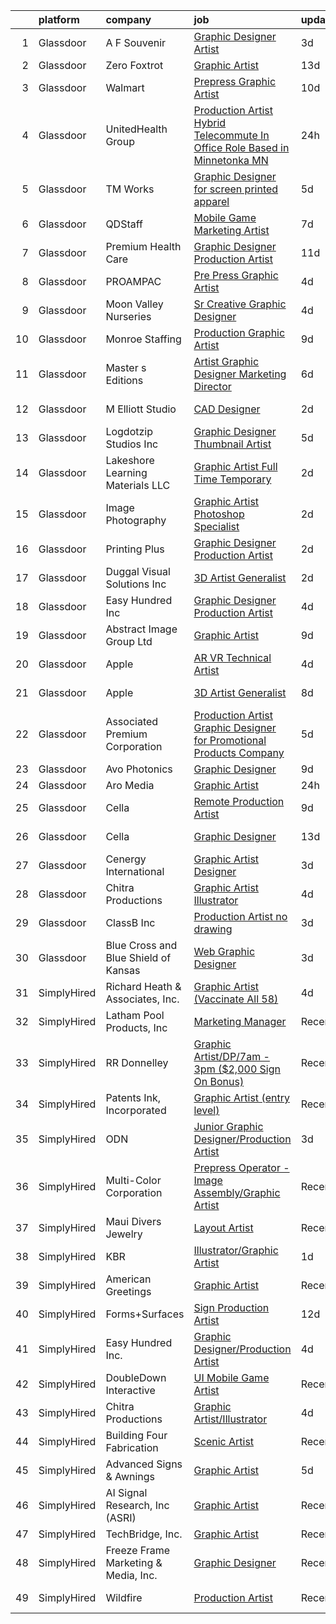 

|    | platform    | company                              | job                                                                                                                                                                                                                                                                                                                                                                                                                                                                                                                                                                                                                                                                                                                                                                                                                                                                                                                                                                                                                                                                                                                                                                                                                                                                                                                                      | update_time   | location          |
|---:|:------------|:-------------------------------------|:-----------------------------------------------------------------------------------------------------------------------------------------------------------------------------------------------------------------------------------------------------------------------------------------------------------------------------------------------------------------------------------------------------------------------------------------------------------------------------------------------------------------------------------------------------------------------------------------------------------------------------------------------------------------------------------------------------------------------------------------------------------------------------------------------------------------------------------------------------------------------------------------------------------------------------------------------------------------------------------------------------------------------------------------------------------------------------------------------------------------------------------------------------------------------------------------------------------------------------------------------------------------------------------------------------------------------------------------|:--------------|:------------------|
|  1 | Glassdoor   | A F Souvenir                         | [Graphic Designer Artist](https://www.glassdoor.com/partner/jobListing.htm?pos=110&ao=1110586&s=58&guid=00000181ec0ce20eaac1ef688864c056&src=GD_JOB_AD&t=SR&vt=w&ea=1&cs=1_7f53a387&cb=1657522676561&jobListingId=1007990288518&cpc=0C139D4CAD5A6DB2&jrtk=3-0-1g7m0pohlis3j801-1g7m0poi4haph800-72d45175d50678c9--6NYlbfkN0AS8R-ygWaly3CabbuUq2MRvF24c9_hLzsR6B6CmBih48HJ7bKdNNh463tGOagHlNLk2YtPsrP_qVFIscQowuygacAXP0Z8lRjfaVPjgA1BTV7b42MUC6j7HieNT1GYIn0MHrLqg_x60Ij8HZ1djtAQVe2cV5A_90SLzGB-4splbHatIpoH-dM-M51QzTskzoCwEo5HD9xY4oTcLglt5T6hR6gr1fbRSfgD3gerGhame1srN8Edz97QiVPGE__4voKkiM790GYjjV5LDNlC6IjiEznhWr50RulEYmjhK4Hlh4kzdd9kx9AD0m0z5ci8eAd7f891l-3uG2INeZzwpYaz5ZoePywjgvLNU7SessAoyXIQbllxKE74rRIDBeErG8D4YeQ1NK7C053W_nW6Stsp1ZYlSoJPDPOwJEore_SBXO4vfZyZYeomqz1BGr-BEojLekEM2a9acNw7IhpDOyxQTld7LfBaf9jkMLXMJmNY1w2TOzPfNZ-4FqW-PsZWLTY%3D)                                                                                                                                                                                                                                                                                                                                                                                                                                                                         | 3d            | Denver, CO        |
|  2 | Glassdoor   | Zero Foxtrot                         | [Graphic Artist](https://www.glassdoor.com/partner/jobListing.htm?pos=109&ao=1110586&s=58&guid=00000181ec0ce20eaac1ef688864c056&src=GD_JOB_AD&t=SR&vt=w&ea=1&cs=1_0335da0b&cb=1657522676560&jobListingId=1007966609813&cpc=07D58528F3898F33&jrtk=3-0-1g7m0pohlis3j801-1g7m0poi4haph800-403571b16fa71d61--6NYlbfkN0CvahHJL5dpwIe5nlYo2UZJB8CTXAEl9vJAxrd3EfdRQTsMSQezOrtT8DLbVgiZVmfmhrcGSSBOcvpPUnzwspaQ2xjpeQH--bDkidp3qjAt7SvpUlBalkXsthbBTURe5zDcl6GFuaf5plyzSePLxU8blllSPObOvd-tYJRmq5e62C6T6QBb74FGtg6vhChWxOHDdRpgUMLy5SqHpUuD4KPjSdAJ27eqcUgVfkuaG80M_WkqDigLbVAXqCJCdhb7_F0IJQvX3XIlJtxZQ69dVbaue8dvVpBLBfdTbLDCCNtlbvMOBuJJvtVOLY8l6GgklvAfWG2Mel62jQzmcbRsErVP4pqgwkbUQ2J4fmd3PsV-x4Q4CrgvIwgLG04U35kkte9rCL79VxxMQ8ktScrlMz4zdDnHEK6oiqX_1N4ko4PC398yvOD_pLS_XKFxVaD-6UoUfNQBRfUaMNZMDG2B03P70OXT32QyfXy2lBk9hROS3EQGtC7UfpTb)                                                                                                                                                                                                                                                                                                                                                                                                                                                                                                | 13d           | Austin, TX        |
|  3 | Glassdoor   | Walmart                              | [Prepress Graphic Artist](https://www.glassdoor.com/partner/jobListing.htm?pos=111&ao=1110586&s=58&guid=00000181ec0ce20eaac1ef688864c056&src=GD_JOB_AD&t=SR&vt=w&ea=1&cs=1_382a03c4&cb=1657522676561&jobListingId=1007974150658&cpc=632C08DE5A4EA969&jrtk=3-0-1g7m0pohlis3j801-1g7m0poi4haph800-f90296c508d45737--6NYlbfkN0CQofd2IGh0Apzv0E_Au5FEoa1bvzCi24nBctpuuk-PybDBSFucqJqImFlNCS5drc0L9mjwu9AtyY6_IQMTXs0f6sBSmOOaF-PLM2va9Al3uKYeJ3BTCg-BswEV5T6arOY8kC9P4w7LGtnO8PZAQFJrVow_JuGLdCZcyZp-3IvGXWEyPmRg9ALhYgoS0c5Acsg4rninp-QRqUFN23NTW-wm7251IgCCSLlKt7Gtz9b-CHjABO0-FAawPQxYaJ0tvUjCaasapcoLF3ocdyd2HYaZa1k-yOQbfcaQcqBQvWRSW8G1gE-oagdD2FY5S3cg2UUE67z5hRkmialxI9mKXBh8WLNCCSZt48pHERySUxnQ5kHYEiwfHXRgMKtLN8MXUxZxY6mEM78_SelWhjAql3hSLym-3CiqAMh6CWTyxeuEMlEUUQRYDKMafwa01IXnGmvyZPzANm5_1OKFC8tkFycMmhNEiQ19EEZ0xBvVtm8SEvSubNMyJk9tT98YG4-wAdTDJCilPlIAYQ%3D%3D)                                                                                                                                                                                                                                                                                                                                                                                                                                                           | 10d           | Bentonville, AR   |
|  4 | Glassdoor   | UnitedHealth Group                   | [Production Artist  Hybrid Telecommute In Office Role Based in Minnetonka  MN](https://www.glassdoor.com/partner/jobListing.htm?pos=124&ao=1110586&s=58&guid=00000181ec0ce20eaac1ef688864c056&src=GD_JOB_AD&t=SR&vt=w&cs=1_f8e72f77&cb=1657522676562&jobListingId=1007995865747&cpc=F41FEAB56D215062&jrtk=3-0-1g7m0pohlis3j801-1g7m0poi4haph800-0157138cc6501700--6NYlbfkN0C8O9VKdOj_1Zh75e9_CvYhSsWVxS1Pvi5WUWhsf4w7FOqiBDV5gLd8UJrG7vSEtbsut5ytE7CgmGkKFtUD7HbMBrQrhXR8NWzEslsAycJTaghBFYIfmRdMQpVz3j6_wwikLGYks9A28wU2du542rc9qaAXHnuagI-U1kQR00f8bwiRK3DDjl52EaXsvvrLVMJpp8cepr-k3UWIaQFoMV56iLt35SkfN4PHrg_Fema87jWV84lmVFCY4X8juYdHOWwLoRrrz0GQeqXVw4GnzetA6vTvkv0sDPw7E_sMZDEkb38odMH_BGBjC0hlgdtDiVco77e81XNRWSmFTs0fCpeN9-QnjD5hlmp6fvH2M2kWrsUKpE22cLSA5tzDcDS-BhlhT5Iob7LSt5Dad6msEBtgnGkaYWSdS_hrxhdUg2o7JQ%3D%3D)                                                                                                                                                                                                                                                                                                                                                                                                                                                                                                           | 24h           | Minnetonka, MN    |
|  5 | Glassdoor   | TM Works                             | [Graphic Designer for screen printed apparel](https://www.glassdoor.com/partner/jobListing.htm?pos=127&ao=1110586&s=58&guid=00000181ec0ce20eaac1ef688864c056&src=GD_JOB_AD&t=SR&vt=w&ea=1&cs=1_40958600&cb=1657522676563&jobListingId=1007985380676&cpc=F17331D9BECC482A&jrtk=3-0-1g7m0pohlis3j801-1g7m0poi4haph800-534125ac6706eadd--6NYlbfkN0CvahHJL5dpwIe5nlYo2UZJB8CTXAEl9vJAxrd3EfdRQTsMSQezOrtTo_BPjQ7Zs1C2DQOiS8mYqhlae2CH5ac7yO4zrD91LCHa6tnlP9yZvvXGFHOVA900KpcM-Dmg4YdAg2muckMQySll_8dwPu8v76_7LFwpCbVfkr_Gi902CjtJ7PCOOia3xkGZhuxi0NYndpw19LMlDkQ1pAZIKBWOYGDmp-4fiwF3LvYFpa8aRyPc9tAYTZFWHkWDC7dRht5dywzPeNYrDRFdk6f8BBWenEUl2EToCte9ziGGna6IiVcqo7mo_7moDkqgB_gka9SL-qwXbOFkzMPN36IQgiQmu6qvvofa8CE3gSBHhnK9PUqrYmSAINa72cHarYw65pP-gokRRGIAFbdWV1uzjlIq3tCUO3rzNhy6A6GNiK6WYEBprjzDWGdWSWtkur7kcu7BHlaUbfoZXeJgrxYkKKZGdYx8c5GJ6x9aPg3uKwS9KsTSmYml6j2DGU1mJQfh3a3HJjADtVsrDVbSXDEcprIA)                                                                                                                                                                                                                                                                                                                                                                                                                                   | 5d            | Houston, TX       |
|  6 | Glassdoor   | QDStaff                              | [Mobile Game Marketing Artist](https://www.glassdoor.com/partner/jobListing.htm?pos=128&ao=1110586&s=58&guid=00000181ec0ce20eaac1ef688864c056&src=GD_JOB_AD&t=SR&vt=w&ea=1&cs=1_570cc530&cb=1657522676563&jobListingId=1007979465001&cpc=9C2286EA3771AAF6&jrtk=3-0-1g7m0pohlis3j801-1g7m0poi4haph800-4842005ed0885448--6NYlbfkN0BK9GXDcakwdiqmeo8o-2GvkYnmPkq7xevAHdeF_847qkpPJo8-WyfGM3U4KnIRH2pUHOd_MJU8EY8vKEcsZEehTThosRybDyaOejM7dQEPw1goVzyzg14G5YMQ4QTjLkmaeHpp6b-cQVOKTTl3WmnUYxmC9LrYlIUIl9uO0RNYGuzo-bba-q19kWPW7h-8DEphFxZy9iDFiTT-IDYLzPAUQ7Z_paqwRcbe3e_PDEH66a9OA-xFiKGNSGkfMplgGwokcrnz7OJ1R7fXq1c0JF7mCEhzB4bw0DsGIlU799bvNe9wYsTXj0eEQlvcTXgSud0vB1kWNmqS5zAzQTXHyzD-sKew0ynl6smrVCvCPCzwJ1y1KyWo7VYOLrCeABeAo-H5RlTH127gK07FkdOfm03vWfJYWwaywFCwlAFo0R_vl7I6Tls5p5czkoHznYtDqgQ-LEnykUh_aTgXcOeLIRjH0yrHk3BzSQ3jRDsOFpHj7A%3D%3D)                                                                                                                                                                                                                                                                                                                                                                                                                                                                                      | 7d            | Las Vegas, NV     |
|  7 | Glassdoor   | Premium Health Care                  | [Graphic Designer Production Artist](https://www.glassdoor.com/partner/jobListing.htm?pos=105&ao=1110586&s=58&guid=00000181ec0ce20eaac1ef688864c056&src=GD_JOB_AD&t=SR&vt=w&ea=1&cs=1_29e0abd1&cb=1657522676559&jobListingId=1007971563523&cpc=55FC80EBF760BBE8&jrtk=3-0-1g7m0pohlis3j801-1g7m0poi4haph800-6150117626b2b501--6NYlbfkN0AI1YOAsjAuBhO_ZWP--8fsiwBVVCkHRlIY0VAYyZMPcdZM2rD0XEu8VgrHK6kTBbhgO7s4A3GzT81C1V3SFUBYTPNMo-Pl0XFraa1i_HOO4ImcA8me1XaEVsOkePSyoBYNhEwFG--ydQFFoSc13QpNuQaTQMlJPewnT-a5RoHnQaLgaXA-vr_EhvnvdrHNLKyMK1QFbOyzMjyXbxil3Ti5xlQInWuYhfNdSP4nX_l9f_aLKmoCZ37F6kcuapgOhpLsTPdxSbDMnT_6PP-kZUtV3AdUkRfW1Klz-cAV18OJ0VEXf7Jsdpib7nSnHyYhC5qOPurrktKMnrmmvV25G3XCtXiCPaEDhoTiz8jD7MnUaFehoLmdr9InLTMAsbtgQbUABfcezOr8BfqZv-mGucmqVzxOtXz269hFtYIdg7zPZKXTG9mgzhd5I3sskuCNbIvQrhtuBifgVT1M8qK5VE2y1y1nGpV5wSul1YDlAwIScK1tCfuH0gAuEDgneh8FyRAliMI8SV4HbDpf2bCo7B9C)                                                                                                                                                                                                                                                                                                                                                                                                                                            | 11d           | Miami, FL         |
|  8 | Glassdoor   | PROAMPAC                             | [Pre Press Graphic Artist](https://www.glassdoor.com/partner/jobListing.htm?pos=112&ao=1110586&s=58&guid=00000181ec0ce20eaac1ef688864c056&src=GD_JOB_AD&t=SR&vt=w&cs=1_925961ac&cb=1657522676561&jobListingId=1007988433433&cpc=FB7E4A1762AE5BEC&jrtk=3-0-1g7m0pohlis3j801-1g7m0poi4haph800-a835ed49db1f0d24--6NYlbfkN0BUPABD-JdRRDh7EmCLK9y_9dLWAT252xWhbSL5vLFFgzDoGehMPxe0J0NsvqVH9pVms9GCkcYvKRVeYfondjsbaK248dQzmC3Q_vwrTqc7oAlQPvK_O7_BUC-zFjGaYW0KaMgZiUEuIm_x3pRNN3lg1bfKFVoWxevcDEPz8GOtOMpqiRIPUv7H2AKYlxCVViPuyiHKWim1DEzrnc4TmMqbmLL8n86IxZSElscvuFvv0j0TZxd-nJ7_nNEKDydzuUnGAOAzCScHH43dOe536IQwab6JptyC2KDpnhKzV3ulstJ0EMXjRQidjCgPPNfK06rQNGDcWKVd8QFK4HjDqLWjtJh3Jr44mqu8r-vz2Ha8dHhlnNffLBQTZ9t61RnbuoIBe0ZcYVkU3mW0K-MjvJbwUxVMlZ4mbWRzXF0DrUpSmrkNBue20mIyyDciTqJGceZl0MhObAe9D0WAi95Pst4QSv3I4QXXr2CokfA17ZbabCAGNWxpRAElC3RDqOjByHU%3D)                                                                                                                                                                                                                                                                                                                                                                                                                                                                             | 4d            | Rocky Mount, VA   |
|  9 | Glassdoor   | Moon Valley Nurseries                | [Sr  Creative Graphic Designer](https://www.glassdoor.com/partner/jobListing.htm?pos=119&ao=1110586&s=58&guid=00000181ec0ce20eaac1ef688864c056&src=GD_JOB_AD&t=SR&vt=w&ea=1&cs=1_9ea7a273&cb=1657522676562&jobListingId=1007987586374&cpc=01657B10174A43CF&jrtk=3-0-1g7m0pohlis3j801-1g7m0poi4haph800-2dc8b1d91e759f31--6NYlbfkN0CtYVjMIh5haAAiJ9gOyIueHAJ7ifDipeAmUsIwS91L00T9yPHEV-4ryS8uDvFbiFhYj1v6lxMLSY7PZOCO0MrMz3iTwxexNbaphAbaDXZO5fHYbEtv-UGMBItqODB3n2k7RaCx5Nql62VwAXgZsj7B0aB8z1MnQ4WQwzOwrYBW7dNPiIRuztUGl9bTwUvOQuJ8oC9jewyj_FcznjGmADHDN-zyvjX69zrmOqaXptKVPqnjRWkZ8O-VxA5TjP3WzQsW0pBts4RV9OQmTdb8Ojiu6jYUv1KnXfvlTtNLYdU2a1XVrIFunY_YqT1xIwyHpbyqYZ54eKmLAW0TAVVy-iidFLIgn1MZ5_wwdO-JqqpS84LcUUHGmF6KYbmxli_kciDhxiUyKHxocRaTi0ipsfp3urUxKdNr5m8HYCKIdEkPtUh4UUFvXkb9N_El24jzUXnvX2qRYR94LMcTYFK9rV-AlH5mk1b_uWiDMKnCgIpDl-dMKj8ihGsx_o8LevlaQvAaYJe5UJ6_mg%3D%3D)                                                                                                                                                                                                                                                                                                                                                                                                                                                     | 4d            | Scottsdale, AZ    |
| 10 | Glassdoor   | Monroe Staffing                      | [Production Graphic Artist](https://www.glassdoor.com/partner/jobListing.htm?pos=130&ao=1110586&s=58&guid=00000181ec0ce20eaac1ef688864c056&src=GD_JOB_AD&t=SR&vt=w&ea=1&cs=1_dcc0dd9d&cb=1657522676563&jobListingId=1007977057956&cpc=3DB599BF2F4828F0&jrtk=3-0-1g7m0pohlis3j801-1g7m0poi4haph800-4c0bb28b7801a813--6NYlbfkN0D2oPcu62nCOEusvX-PkQ72CJmgvRX8N0x0rMs1pP2toU8TColOzD96WcJGW4YrKJiNYPxl92PkDOUx71q16XnOZyR63ajmW_ci0CWGJJbxWw2rD9RUyrZikor9SYF99-8_Y51t21LMwSCkDXuGsEodC3FN6FvBUjmF4tcKJxm3tmBH5kajTDpGs8-2l2nrknpV9g_WBmaIvn07EqDfU2igglINGIj8fhkuHv9ggaSCR0FNjI5ll3aJTT2mioNK4HJi2N5l4NBMbkbJFEapi_BUQyDJuoGWuo34fksFkQFCk6zP19wrAWPlcDzNHM6ysYpelDnUZes563-MRIzYLORaodr_DjKxUjp1csxyPKGc5WBPMdPRK435_vw8g7Wd96r9jwNB5pjvLuePSQd0B55ML3T5TjuLK8101j2xSBEIx1gF0i2VqE7Z-D1FS0G73B_nDAWICoFLBaeu_iSkprC4xoyBkd2ZKE5FBdJhRubnnISrpqpRA0j6oQSSeN-0Ta8ptnSSa4SGVw%3D%3D)                                                                                                                                                                                                                                                                                                                                                                                                                                                         | 9d            | Monroe, CT        |
| 11 | Glassdoor   | Master s Editions                    | [Artist Graphic Designer Marketing Director](https://www.glassdoor.com/partner/jobListing.htm?pos=108&ao=1110586&s=58&guid=00000181ec0ce20eaac1ef688864c056&src=GD_JOB_AD&t=SR&vt=w&ea=1&cs=1_7b729395&cb=1657522676560&jobListingId=1007982597527&cpc=A7B4A44948C4CC92&jrtk=3-0-1g7m0pohlis3j801-1g7m0poi4haph800-18c64ef7cb9eece4--6NYlbfkN0BHIfC1zsKGIu0R3teaIu8liT7fbRNLaQeDQfcPJweUK9uUr5EuWDhTqaM94isaMThhHtTqMfG8s1JvpULUtrrFkO0-w23FDiUnUSrrgsn-2FpwMsO3aWXuvvit5Er-0_IZu7Q8Dd4CWznrLf-MhnJI99HdMyxIJPkP3dbxFhXJc_rXJYcvBc7aYq2esacCNkS3j9kFVZy3BXGl0KUnr66K2-CYRzKlDnpqTZvEFsvVEdawYz9dlujZr-ZqYLRAD6RxQpk81O-Vl5rw2q0xE3M_4Lgt33KqUFU-Ky19dEil0SjsgxxumwQEeouKSDpmmJfCH2qmOd_YnEuqW-wts_kfFyxVLTreRwl60g-_GlAHI0OC9UqFkG24Gcv9j4UHyfVGJYcN--Ess-UhJ_LPBxxpllDTk4aE6Om-3lDBYxmyagfJhAwkWo_-vHSIfIm-pm2imGu2jvs8GXws2xWxp9a-8g7Gu6QD-1LyWsCLi_JQbX5i1YycShABLD-sTPtvWj7SXFOKjKYHcwESstC4cW6gQzLNBdVYeKg%3D)                                                                                                                                                                                                                                                                                                                                                                                                                      | 6d            | Pigeon Forge, TN  |
| 12 | Glassdoor   | M Elliott Studio                     | [CAD Designer](https://www.glassdoor.com/partner/jobListing.htm?pos=102&ao=1110586&s=58&guid=00000181ec0ce20eaac1ef688864c056&src=GD_JOB_AD&t=SR&vt=w&ea=1&cs=1_0223ba9b&cb=1657522676559&jobListingId=1007992546690&cpc=BADED5C3E3BEA494&jrtk=3-0-1g7m0pohlis3j801-1g7m0poi4haph800-a77a986ad16ada3b--6NYlbfkN0ACTeRvGRFS6hadW-07x_K1RnsIE8OdH4tufuZ5eRAiXj0gAa_UNCxgrPwYxTRUo2qYhJOerHcijT2z6Mid7UdlQo5WU_INrLmEmOc5-O1FfiIH4eUBv57MufVhPaM9FRzRKTqqWTHMFaxNT9aYE_-j3X2SwW3KRVbetnb797ju4SVXCGwE7yJliadzEs-pk_zq5eAR9zu97l3iKM9aRGZOqo2_FDHT-zhVqY9yu6PeIIrloElNTYbboAqc8PRymVmEz4a_lcgZVKuEqX46ZITtedBPwY4je84LSZ8A8VgXBCZiT_YLyXpo7rbxdTbnfeD-DwF-I-SSf1C0RmQlYTgEKsUxOqQqmxcG6zKn5vESO0DX9oIlim2I7YIqedZ6b1tHMOYXNK5LusD03dPLr83Z1RLdoekHnJoAOpTbezU-zHXqQdsGOqjhKR7pNx00UsRdnLKA_V4lyEMLFQjoCre1Iby-F8lBf4tWJaFTnKFxfpETJNQjwaz7r3x52h0-0kg%3D)                                                                                                                                                                                                                                                                                                                                                                                                                                                                                    | 2d            | Wimberley, TX     |
| 13 | Glassdoor   | Logdotzip Studios  Inc               | [Graphic Designer   Thumbnail Artist](https://www.glassdoor.com/partner/jobListing.htm?pos=113&ao=1110586&s=58&guid=00000181ec0ce20eaac1ef688864c056&src=GD_JOB_AD&t=SR&vt=w&ea=1&cs=1_dddf7055&cb=1657522676561&jobListingId=1007985092043&cpc=C5F9C09AE97B3D2F&jrtk=3-0-1g7m0pohlis3j801-1g7m0poi4haph800-9d2c79e5f512e746--6NYlbfkN0BjyFNZUUvAOXUC9zjb5vx8bblGqKy5NDQQSXaudgCUS-s6XZY8F1apdy6PF1sECCtcZk272_z4hU2udFFy0S64xqJadCR_6HpoX4WKSxIQCEvOK8ooc6_DNIIu4zj1Bx7ePd684Y8TVUW8feiyzKxdpwdoK0l7UM3jxCxNfImR5otX411wG3ejJCpRONdF3TgNiHJc_Nby-RuvQKpnFbci7A69LGD9fzia5FoGK5krBNyvWnvIAwA3lVBtBohoXwEQUtSdmamyuky3KlazyjhUPYKB3jnOqY9F3SySHRkY1QFmdTmRi9RypP6ikPNRm6Cemwgw_w9MakvTNYgq8TiHxtL7fe16Qk-8FozXKIku89GAOqLDWifHOx1MZwkbCck1ne8bGTjySukmrow8Aj5ihCJN3PCpaiuBC9tJYUc4gm2hDUxtYnQLGV3rtGM_EaPCeS8yBnDMW15y0ysVXOoR67bwaU_xd0g6vppMs7AJIdOfgjPrVCJyEZaJCDr47odtIS6n5LFv7-nFl5_e7xZA)                                                                                                                                                                                                                                                                                                                                                                                                                                           | 5d            | Austin, TX        |
| 14 | Glassdoor   | Lakeshore Learning Materials  LLC    | [Graphic Artist  Full Time  Temporary ](https://www.glassdoor.com/partner/jobListing.htm?pos=116&ao=1110586&s=58&guid=00000181ec0ce20eaac1ef688864c056&src=GD_JOB_AD&t=SR&vt=w&ea=1&cs=1_a792dcce&cb=1657522676562&jobListingId=1007993982652&cpc=654405A9B1E0A9F5&jrtk=3-0-1g7m0pohlis3j801-1g7m0poi4haph800-d2e4602e4a8bd0e8--6NYlbfkN0BeFm8pbmROb9PyittrVgizWoeXcqcAHiHO7qzxPoD4P4NNlHze5-WscCpmqp888O1xZAUHX7ZLwEyR2a9-swABnwOWGoK2s2RAWwO-E4ZQ2-uu7p3lUWGUf5Rv11J7csdxD_aVbUoeVhJedTUDZ9pS0clxikfopmKshopkelitVaqU5LRqFug3nOvfIsTRo7MKPpgUDbsCfo6YiJ0jE8H8fGZq49a5SBCQmLCHKKHo9Q-TxfIhlNoZY_RV9zxm7CzNC_6JF2is4FPPmYFcnkUGl-CZcEoVwG_j0fO1-Bt91yxwl8z-316WcavtvGkyOck1O1IHuJtTnuR3LFUJO7tA5-PL6yoq9a7-7jqMV2PtSP2OKgCVgrML9gv4u-lG7QzEmXRPMenUF2x6yWriEwYocq_65oOHDV_c5fPY-aNNstfxMjT-FyVzTjqkE7O2xQSBQvdzKY0HHKxyfgfaIlIx4XF6a478T2JvbRoTSwm5eFnU5y9MgpdiIIiS6qEv52ccJGLGYptkS67RwQr6_qRKUHMT9OO-q6OxiiQRGJC0EA%3D%3D)                                                                                                                                                                                                                                                                                                                                                                                                             | 2d            | Carson, CA        |
| 15 | Glassdoor   | Image Photography                    | [Graphic Artist Photoshop Specialist](https://www.glassdoor.com/partner/jobListing.htm?pos=101&ao=1110586&s=58&guid=00000181ec0ce20eaac1ef688864c056&src=GD_JOB_AD&t=SR&vt=w&ea=1&cs=1_193ccb40&cb=1657522676558&jobListingId=1007992880283&cpc=2F2C49D632A77FE0&jrtk=3-0-1g7m0pohlis3j801-1g7m0poi4haph800-a43855365fcc8236--6NYlbfkN0AY4guaBc_odNxnJHTncvfwFu86WvDwtbc_K-gSZc1x5NG4rzbdPlrpSYSeUvVTxXXdNAy1bbPoepV8QlRPkkfKJirRDe8n2BYlkiaqlXUOwhuogJ3ilpnT5c5k401SNBCjW2HhdIeCMwHVPJgI0LPHT0u2EfBa9LH5jkP7I0go0_xd7KKbSzvd_bFfhhLMxajDEO0JUTAIzkSj_PoNb6_JeX9HT0dQt895eou3YQAz44DdVxARUMbeOtdr4vCkJoRdXar_P2T76sB9TBaFZShkHZ6ERzjFrmQd8hu0yExuW7tMnrcj4NhFJcwInUUSuBVnPVL-YrqXULwPIO7SAX7XjMJRjpgqjF2skfUYa0irzibU5gEwKTX6TZJRZjsl_V5YJJrWm0_Ku-gqH3YCxt2rX5l8if4P5qCUzo_SxH4Ms_jGw4cMQIOZAYdehthGlUvfJarynfPAJlngdQ8G7j4QL_V0YwC1mc25QeznM4qhXOqWsPyPLym9pWyX6Soh98Dnl3HwOj2qrQ%3D%3D)                                                                                                                                                                                                                                                                                                                                                                                                                                               | 2d            | Bemidji, MN       |
| 16 | Glassdoor   | Printing Plus                        | [Graphic Designer Production Artist](https://www.glassdoor.com/partner/jobListing.htm?pos=106&ao=1110586&s=58&guid=00000181ec0ce20eaac1ef688864c056&src=GD_JOB_AD&t=SR&vt=w&ea=1&cs=1_467c2876&cb=1657522676559&jobListingId=1007993059501&cpc=3E251C7E648E8D76&jrtk=3-0-1g7m0pohlis3j801-1g7m0poi4haph800-8918bf0243fad107--6NYlbfkN0CKNvdBtBh9SnuMcnkEvhJOJZTsmZHyY3ybnWicrfIHv1nK5cibWSBUGYkAdwGg8-Aa6M21GRHp76Ym5gF-_Vy_LXP33mKmWrl4L_yepZqdEWBFglbd2IxPSK58QS0m2ozJJ8DOe_KxWEkVZALrdnLLn7HTYDjh4rrlo2cJZBSe9k3-izGgoBP7zgTQTIhl5MFwnCioOk3ZoymHBJp4WoaJPYa6Bpeczj96Te4pj8Q9qayMsaUI607fBMdhT69Y2Ynij48qdTftONPrwzyXjRKOZqC6-XXXMda-6e4RKvd0akSOJCrVmOscM8YcZP6a6a9sPKRiXkiU7Ik_dtiqMrtPonnWHYuC_Mxzm4LjzLFbuJ0NvcEc4j-C8wxKJXpQLv5LQ0_q05W3Kth4uF1_8MYi0XbOAccvITL9fXQdZ8Fhn6YAFnN4t_l3BnLJnWsVXKf_eDb2HHstUx_jorBdwqEBEwTNjxdrJN-jHl1xLzwuQPsYUMQjD6fyOL-FhxXoEYxFIvDJkXWakGn53hJcUk2i)                                                                                                                                                                                                                                                                                                                                                                                                                                            | 2d            | Lincoln, NE       |
| 17 | Glassdoor   | Duggal Visual Solutions  Inc         | [3D Artist  Generalist ](https://www.glassdoor.com/partner/jobListing.htm?pos=115&ao=1110586&s=58&guid=00000181ec0ce20eaac1ef688864c056&src=GD_JOB_AD&t=SR&vt=w&ea=1&cs=1_a2bb8fa7&cb=1657522676561&jobListingId=1007993253040&cpc=0C139D4CAD5A6DB2&jrtk=3-0-1g7m0pohlis3j801-1g7m0poi4haph800-f8c5c17823b204e5--6NYlbfkN0AhPjSs2vo7RLee1_xLIpHd_nFD1kHt2eelnwykkGzonkBtTeKLv8Il_cy6fct9mZu76NhqZI8ImsfvoZqh_yIftBXURjgxHID-nQlXGohxsm98MkbgtWzqRqLVNiefnlI6JCFoG2brzQq4dIhSuvOUmVP0Ej1M6SPY5H994CyiQw8KW5ptrDy9nkS6n9r-ReCuQCObf7m17CSIv9SIAS9HESiivPTaMZ5Vx8nv2z8llByLAttU_OR1BTTY-fAsQuXfPjIirTQASuZDayUTQ9U_bP2vAmOClFYfKRa3EJaX97-wz7lwtVnlpABAlvJIOclkDsKG1bDz50C3H9ew72-a3s9hLLKSv10S4JSxfhBT2pa6Y0xjX2RzSJtUYJmfJFLS4-sCLyUmmcOrw5Ffvv5uNvjAtgG3rOkao9WSENCS9n0imjP2SFMZwVn4AFZMhabkRCVtXvnqP8m5AN3aZN2l3SwIZZSiPLGbqMA9n7nizo8uXRf7bRHW9gZL354lKVM%3D)                                                                                                                                                                                                                                                                                                                                                                                                                                                                          | 2d            | Remote            |
| 18 | Glassdoor   | Easy Hundred Inc                     | [Graphic Designer Production Artist](https://www.glassdoor.com/partner/jobListing.htm?pos=118&ao=1110586&s=58&guid=00000181ec0ce20eaac1ef688864c056&src=GD_JOB_AD&t=SR&vt=w&ea=1&cs=1_a19ad87b&cb=1657522676562&jobListingId=1007987716739&cpc=654405A9B1E0A9F5&jrtk=3-0-1g7m0pohlis3j801-1g7m0poi4haph800-a1f175cb8d761c99--6NYlbfkN0DzFcgFZSW24QBnmHK7x-Aatnd7JHF6x6XqYmHmLEvBNkdR6SQ0tPXIJmjP1lIiGSMwFfdYZ2cYvsSFVRrF3aIGUU-nUlUv-UyUk-GcDHtQ9aXwm6bmv-DYK32QO1p2F-sx24LRq5lcPYiyuNXVAsoBV6_ZvOnvooVGoTtSQOYiMGodAavZQKnXQ-aKdeU9LRfnBY4DkpfS65zLoxuguceJ4Mtj3L4wTez9tppkCeNUah_gXJXp1RqTrags7Q2nVo9Gj6jfHoCBb9-zNYs5TWALFk_faoRsNa8vWCe65Rmsh-FLym2bodIQx8g9Hl3bduKLl-91HdmQzgG8AN2tkY0fytieQ0-134yjD5bcrDsa2X3UqsFtW_msOm8T82rB0bBUw7QFPcIJnM09XLSInxC9PTA5m_6VFy32LDXOLSn523cyVAZ-iDEQGosuJ9c4XasD4_f0qVA_To4AOD3YfFW3ye5ec4TX9TUiDA8jgvzBPUQb_AhSJAOiDc23MZNRzbTyTPe3G2Cnrw%3D%3D)                                                                                                                                                                                                                                                                                                                                                                                                                                                | 4d            | Flushing, NY      |
| 19 | Glassdoor   | Abstract Image Group Ltd             | [Graphic Artist](https://www.glassdoor.com/partner/jobListing.htm?pos=107&ao=1110586&s=58&guid=00000181ec0ce20eaac1ef688864c056&src=GD_JOB_AD&t=SR&vt=w&ea=1&cs=1_7b703173&cb=1657522676560&jobListingId=1007976896046&cpc=63E4514951618C5C&jrtk=3-0-1g7m0pohlis3j801-1g7m0poi4haph800-aaf02ee1958fd447--6NYlbfkN0D5EoDI19pzLD_ZoAvoqM1-O9qeTV9KvYbDAr1-bMzVcZcpAIqXFAz3miZBOCxfBClCRh_6XbI8qbpMDlpvdx1UPzbwUihybAgSQWvzVpm_fl4sA0UDdEK8Mn0MqdPLfWj62nsBuuAuNT4hqpZYaJWpTdLozQYrtNo6Krmh8bMk96dXGaGZckTQE_XML_Ent8S4BgP750ci2vv_meUcmLp1_Kw3GmeJzxbpf58HNGz4pmraykjZLVIZycsearxOsIjOgsw1z9xVdnvNq5hizhESAErP8USs9MjRwyDGwAx4ACP6ljwFk_9DCDIAmZl-kHPrX1ZwzpfVYEG9G58TdH0nk1pj65vSeCBgogDJ3pfAx0Njc4rCwXRxgqB1URByidw7XPAlG-sEdGYtIXTj-z4HRu6KdPDkhRvnILwuVIOV5UHyOAXbZ3GmzDfn9jfPy9cWy0wXjcMia4ncS3iR7VaUsYL0gSKQMa0SMWMgox7sNJgVXfw28jOx5rDWG-n8xBE%3D)                                                                                                                                                                                                                                                                                                                                                                                                                                                                                  | 9d            | Ronkonkoma, NY    |
| 20 | Glassdoor   | Apple                                | [AR VR Technical Artist](https://www.glassdoor.com/partner/jobListing.htm?pos=123&ao=1110586&s=58&guid=00000181ec0ce20eaac1ef688864c056&src=GD_JOB_AD&t=SR&vt=w&cs=1_ae3ad71e&cb=1657522676562&jobListingId=1007988605059&cpc=AC285F3A3ECA6BB0&jrtk=3-0-1g7m0pohlis3j801-1g7m0poi4haph800-9feff9323e344f90--6NYlbfkN0BvKrLyj5gPmtZO9T8euul8TCxuuKNOtzRJOomxnwSEodTz2Bc-sPZlt2Zgji_QUXHm5gyoIT_Mzgf9NN-RocgMMTGC6zbdmofl4nPmT6-6rT4MBHRKw9tcVAKZ7eCk9OJc8ML9i3q-_TKT9QiBsttnhRVBZ_MxB0_scEhOJNNfMiI2Csz_Oo3nyBQnulu9czn-CqC0kKWdjuEq7bKW7EpK9JOzA6g6r26yc1VfflC8rN5U2pMCvrsBV6bT8eJc-rS1ov09Tb8PucZUSGnuempxlkQ-OsWPdxY0I079tjuggpFgDk2ZNyJmnfC0Rq59hpe1LPlxV30Tv25echvniCZ8OpluuRA4IOyQFp9gFa1if574FPgL24CCvnq4OQtYs92LRj_C1c982LYTF6rJ1UvEHPSvuUPndZiCPDbRKv0lvkZQCZAxXbeXc-nhNUfvC9LUmtyWMdag0JzocG8_rb0auptZ-1IO-1iznAKIDXScmxmMab4GMc4RZ83xVyB0bM4h2CBeJQGcJ-6G6F5Ah6sY1MufpV8FkodcJuaX3fDPSh2DpaCoH6hE6g3UMW1PfI7DaSK25eooOc7edZpAJ8osH6i6YG4UV5AQ-BkvNuvwU3A_8iVeAlu1phx-rEAGGawDKHfHA9Zw6bqCHOrcJDUXKQzIU-AGO0vSLwpJWamHpr6pS2flRUoej31HBkLwIPIqA7cAWvgBt-fHdMJGJ5gU2RO_NdA3YnQ8SfzF4_ksITYTLInNaUJ4bhij60QPtGgFYEF48L-v3Bpw_yGca01s4Zj7ESWR3EVWi7WJOdsDNBAeIGL_WixsVNoHmOHSZxfCfDEU84wldWoflZVVnPKssAeMITSGfWicf96ii_QYU8l8XAikUg1rz0n1p88FwSt5A2onHXT5bp1P9IZr1PmZEj0yri_RKKBKbrHzXNPCVgrGQ3jHJJ7t97EpAv78oKEV_rlF2BLTwQ%3D%3D) | 4d            | Cupertino, CA     |
| 21 | Glassdoor   | Apple                                | [3D Artist Generalist](https://www.glassdoor.com/partner/jobListing.htm?pos=114&ao=1110586&s=58&guid=00000181ec0ce20eaac1ef688864c056&src=GD_JOB_AD&t=SR&vt=w&cs=1_4d92bf2f&cb=1657522676561&jobListingId=1007978835166&cpc=8795CF9063CD573D&jrtk=3-0-1g7m0pohlis3j801-1g7m0poi4haph800-dd83f23249e676b9--6NYlbfkN0BvKrLyj5gPmtZO9T8euul8TCxuuKNOtzRJOomxnwSEodTz2Bc-sPZlt2Zgji_QUXFzs3_OXxsWzs7YIt3ioflpzSAAF4rgqonoVe2LKgpjiPjYURdhBb_oyTcdTmpPA12ssH1CfLRJ2WnXk-7NDdzo3WWgza_L42_8hKnl2_nhWDomc0ggDYuhHVcr1UJGkp6oSAsPFgHhpaiu_MiLYMJ8wbKqfkcSLGoRXnCB60bANixF76zunYywPU7GRnoghklHceLz0vvEU9kv4FvJc5URAr-cijg5S8tzvPRRSimhKkkZNvlgPSpkHEhRPOrekTxXFpm_N2j_gzluSAp6SBU4yKlX8DN0vS-_BqBbv6WgKIOvqRqeb6_8xhxOsKEkyJ88-EoLc4F4P6twu6K46bWPO5wmyZCptJ9Tp2GyfgCE8Fap7D-ja4drl2KxOpxhjST_xy-gKGXFGykdo6J1QElLnENFxZ0RfF7to4Az2ImpgcZ4sgrfSIU0DbYKeRk-B3rzqtOQ_PzptrsLksSfV6uy1evxZujtc9LcF6PG1byvwGOc5_bQYE4bNc8_MOcezQJXd--D7SsZAIE-vNwg_nSj2fgSrcqSC_oeXMdjJs-UPaWuioRmAHYipGqijvE8aH65bn1EX63SzQmKSqONg7DRKrpbR6F3M_yugU6PS38v3SrWpUhqsX2h7fNCFs_fDh_x97czw6kiILw3XvUZbS4prcCJrKvGeHKQpmL5Nr8q6bbjPYChbiFOeAS1ffpB_ylAE5MUToou4h63yApHx-Un0hsa14T4tmL2yr3vo-fa4_Vsf8F-sNmKFuX2lwjMFtSqJfBbfqx9qD_qPWxAErbZ5v7A0Z4iMUkLHC1OthzEl7fR2-FNlWlpKSCpqWU1l82RSx24Xd0BtDM0cUBkxCa49wE0MJD_ne3NFHQHdoKJ8hX4h253mBytbC3mwuYp1FA%3D)                 | 8d            | Cupertino, CA     |
| 22 | Glassdoor   | Associated Premium Corporation       | [Production Artist   Graphic Designer for Promotional Products Company](https://www.glassdoor.com/partner/jobListing.htm?pos=117&ao=1110586&s=58&guid=00000181ec0ce20eaac1ef688864c056&src=GD_JOB_AD&t=SR&vt=w&ea=1&cs=1_eae14a1c&cb=1657522676562&jobListingId=1007985388272&cpc=B101C867B3EF2D75&jrtk=3-0-1g7m0pohlis3j801-1g7m0poi4haph800-9ee671a56ede1eaa--6NYlbfkN0Dx3r3E47sSe5bB3PIy1uzBZvlB7xy2NhfhZMlxQTsxrHUpHsFF6W0eml1sIVy8wlAVd8lMFRwTxWFgVXdtFs5eRkdnYaiPACvBFmBhO4Hb4U6aOmhK8sF5X0e31w_8tMlf1yrgcZKZ5Kd73fp1mhrManeJvH_ndnjIplhXMBvAFO0tibI7yhrSiZERnqOjyqM2E0Gs4goT9EmauA4XdO8AsRsVQ7y7O7_ZYCM1Y_Ts8MdJQ6nAItcSFZfBpBdoi4S5Nf8Exut4Ju9jS5SrkSz_-iJZKMx7X0Z9Lx2-nyPaW9bN8mBU7cRIkkfatyNz1_SMQhpuz0GVozzXg45XRiPa5YwwnOuHurXF2cx2OSmxftjWWzLCgRseOPf9-FkgWjj4xr_7nr2Q1CC7azsukivf0KLKFnUSSCxASpbckP7m6jEmUqqV457Ca3n30N_7BLNtLOpXdXRjPHtMQiEsfpXyJVJPh-80wujMc9GWz71b2xolF-PLunN7vBMqJvwiWfA1BlFqydJXWLh0sRpS8BfhwtX2mnlPLeOtBlkemhGhPyi05gBXD_K7)                                                                                                                                                                                                                                                                                                                                                                         | 5d            | Cincinnati, OH    |
| 23 | Glassdoor   | Avo Photonics                        | [Graphic Designer](https://www.glassdoor.com/partner/jobListing.htm?pos=122&ao=1110586&s=58&guid=00000181ec0ce20eaac1ef688864c056&src=GD_JOB_AD&t=SR&vt=w&ea=1&cs=1_875aa0be&cb=1657522676562&jobListingId=1007977599003&cpc=18C9CE28155C17C5&jrtk=3-0-1g7m0pohlis3j801-1g7m0poi4haph800-d5fb1ea564a6cf0a--6NYlbfkN0Ca_RHJxs9oA0hNQnPNHZlhgHJpqecQrnexZw8ydoClETPg0zNiGFSUervrt9TEH2_6vAN-tLqHlmjpb4RMnuxGUPupKIPcSKELmf3v84BJ7ubHFc3nPet7SE3xA5Oij8IHEhMESUzQLbwdBtHSZoB0THpHuNfczawzIuQKh2K13zeQMMnq-ZSWS01PKsRYSAQsqmOq9cxG2I0NLqYM4SCwPl1TBpncypn3-T1-KYVl3kVRwvubIXDCqAfQ-7BG70zoSM3TzBf8C_5qAJJILugIsHVTemxIC74jFwnmDUKDmPVexUlS7VbKJg7gDJoQol9-iUtmHJ_aKyvTRlxGn_5I7qiQu3W9D3z8HYluxAVIs1p0HViFyyPTD9qUQvEFKP4wNlKiWhSY9TuhsQvRBPFh07enWhboJVJfa3CpwT4QbUVnrgcdmX-dT4jb0tFVAItpsSsdpRm9YTYKYs6lVUraknftKCMjksgeoz2L8u9gLxMz-0GpATakXtx4RSqkX8M%3D)                                                                                                                                                                                                                                                                                                                                                                                                                                                                                | 9d            | Horsham, PA       |
| 24 | Glassdoor   | Aro Media                            | [Graphic Artist](https://www.glassdoor.com/partner/jobListing.htm?pos=120&ao=1110586&s=58&guid=00000181ec0ce20eaac1ef688864c056&src=GD_JOB_AD&t=SR&vt=w&ea=1&cs=1_086ed1ec&cb=1657522676562&jobListingId=1007995181669&cpc=BAEB662971763A76&jrtk=3-0-1g7m0pohlis3j801-1g7m0poi4haph800-b35fadad7f50ab7a--6NYlbfkN0A953Z9EfJZc5Z9y7Wb0NkuJO-5BBnqXCJSieP3bN3oT5bPCnx7cVWYZU4WcOfgGZu3ldGZ5obnUbkJH5KsQnH3TNPfct-VieO3lTzkVZi3BT-4zjgeApSVjPW8ZK04TSBGo5-UR5pdTgjEXgUaH-oLM-sgvjuKzpAkp3Nz1gBW3aEtBkZ2ill6mFlmJnyr-REf0QCAuKU_FMascGknOvg-yTcrOpT3jwBIlz1RCtNCtJ2FWT0ccZRd-jAYPdxhUUF2xgd0p3ClvnwEx37LQ7W-8X8emqC8snVj99TDhGG4TbiOV0FJU57vYTEgaNchrTZ3WBvDluOx6zzCm0BFnYyD8LFF5ulo8d_V-PBkL1rtxBTo3V82bMrwdhaolPvGiciioahdrU4jkHeegBYihVyqhUiKa85WAfkoYjIscUDBR7eL8iOCP0lHt6-5pIMzYAnS2PDzf8qUivYjHk2CLqn96z4P5TLfn-sqZMwWX2QaOdttyxspclJhWivWCbpTm38%3D)                                                                                                                                                                                                                                                                                                                                                                                                                                                                                  | 24h           | Troy, MI          |
| 25 | Glassdoor   | Cella                                | [Remote Production Artist](https://www.glassdoor.com/partner/jobListing.htm?pos=121&ao=1110586&s=58&guid=00000181ec0ce20eaac1ef688864c056&src=GD_JOB_AD&t=SR&vt=w&cs=1_195140ad&cb=1657522676562&jobListingId=1007978383437&cpc=FB7E4A1762AE5BEC&jrtk=3-0-1g7m0pohlis3j801-1g7m0poi4haph800-b7b4ea25451c8877--6NYlbfkN0ABL5jwqrJX8j4-zsE1pdctockIOMh3bUiDojLxDHSgfnyfdrl215GIT9Vdrv6w9UnYatEWn0fpRvlsKlmM7Hi5umdZ4nQalxLRHAavSBngl5q4Iu2cQysRpFKXo2Y-V7jbL5QLl3cE8Grr9lVaWkwY0P_Ob9mpQtS9Z3Mw2ekGZ6YzPqLtzPXa7E2k9KlgCY_Rn3FvRnhGuzbYnbGV5LvMHf671WxJfwSJOPFh7W9TqN47EeyS7lur1q4rO9oIW2113WfFR7VgDlR-xMWCNdT5Flv1WhWA-7MADqa4Oh3d_kGYXT58mRP_tUZjeNNEBqbvvSc3y-SSQlp8ZSCXzRHQUbuqrLsPwosMqHz0GTJKcRnHPtUw1tGElUbhdVZ1rRjSIrJfcHCplbqxg7eLuQoCcQf3Ow8CjdDU7uA-OhV4G0_2PdsbLnvLkZZ4dVCc0v8jL1S3KEih0QtdDWZniqTU2k8ePX-8sJ83xdt1cMLZzo2alnCV3L766Ab61mr-upNbQOuKxylSFcf-K3VpKDI4E18AWCmVTNQelNKIdU-azDZIzMELjAuTBTivugOYJx7XWDZHi7HKUwDkywseIZVh377p3x4EqkofmKVbqjnrLNBg6lIqml2te6sXJfEf0prbE74q8CVfz1BUYLCBYnxaK9qswiPeAcK7oKnumsEGom7oT179bNrDd2g_eq2__CunpqddmgRcNgo11O2aZyJNNZughHF4tg92EnLNZWhJbYbgsrtwJOyhy58zqDiKyoo%3D)                                                                                                                                                                                                             | 9d            | Philadelphia, PA  |
| 26 | Glassdoor   | Cella                                | [Graphic Designer](https://www.glassdoor.com/partner/jobListing.htm?pos=129&ao=1110586&s=58&guid=00000181ec0ce20eaac1ef688864c056&src=GD_JOB_AD&t=SR&vt=w&cs=1_1b48733d&cb=1657522676563&jobListingId=1007967062474&cpc=FB7E4A1762AE5BEC&jrtk=3-0-1g7m0pohlis3j801-1g7m0poi4haph800-780a78e6b60d48df--6NYlbfkN0ABL5jwqrJX8j4-zsE1pdctockIOMh3bUiDojLxDHSgfnyfdrl215GIT9Vdrv6w9UlyIcp40Lft_mv4rmyCf7pnCXV3U_mXojz_kkX_kRaqsQLn-lEX0F7YgHvoOXVqufTXBp2U67aopvyboTvIr9jRvk2Yi1SLCU2RRWFaEHFNDIZsVYFZxWhNkJKnm-s89EcFslEnMTsjEaXMfcLAllWBGI6__26CRZCazja0xunHw9g8AdBfAResqnt3_5GJs9u4sU-G0KHy7yBeLv3iocevDc74wd-BF3BbwGJgSKTPR_rJezpwbU7r-Il1EpSoTqYLZu3Il3-sQqTjQdb_NV3guGz71BUs1Zzc9ph0y_ecxOfLKnDzxnN5pPlbAURby7eY02IrmGIBTRTQGz6YBgmovh4mf8SBr4_B53YaoS67Snylk7r_Y1QnPn6n_oPmD7lcO-4JEMbpX3_UJ3FyZIurkIVTP1uwkP4CB13pRKa8jldslCx1Jn4VG5AB3wJuAjUIXy21xi0CCOBOHG2fkbkqbb0MDc2aygP1_Dst07HyYZPT_3TQUrx3Zki1nLKbbS-UowuM8QM1t48jOu-aNum-6Bt2hOEDpW2VsLXvnYa8I_6rGmhS81hyLdxWpP3a4wjcWgdgXN1MyfUiP8JKSwxd8QxmpP5jctKj42_yywSGvz2rcN2lr4fHN86kfMHNcp5nqxzRMGg_AqDeHC7B61Jvtdix0I9vTd0fUpBJaUNuB9REidSrfINo4W8wm0EWYgM%3D)                                                                                                                                                                                                                     | 13d           | Framingham, MA    |
| 27 | Glassdoor   | Cenergy International                | [Graphic Artist Designer](https://www.glassdoor.com/partner/jobListing.htm?pos=126&ao=1110586&s=58&guid=00000181ec0ce20eaac1ef688864c056&src=GD_JOB_AD&t=SR&vt=w&ea=1&cs=1_ca3f665d&cb=1657522676563&jobListingId=1007991117614&cpc=44CD5376B8534B8F&jrtk=3-0-1g7m0pohlis3j801-1g7m0poi4haph800-acc79e9177acdb53--6NYlbfkN0ATmQl8QC8MsPSUYtg6QcSsrNiCenr3UAJ1SEX3NO47gT5gau_sl1UzcgxpZ484uFgL3kTDpK3c14-feX2hKfmzTD-5rDfx3eVLhgtjzYbFunfQ8L9yjAm6G4qLPcYEVxR2JoEuY0bG0rzGb4D7c39EGEJtdseHjYiw8lysd0_ZoOKk6ydarD6OhrTpDwoN3tdjbD2HDBohhalyze0XBVL3UgjhQ4LyHKhClRTmvAbYv2PKYtJbE0iJiXvQHarxkzsRxaEntjDeG2QpGoZsUX8Q6sFUapm4np5QMtkIbDz9FUH17tu8eXr1Gwr7cwXJFA-0HaRuvX4otVzsHbeZovcBcDzkTU-gCew-oiud3u-dUZb85PWnY0QPtcNX_fILQG7WvB824psP5AdDpYQksZd0u1pOzcqP2H0g0cPPlwdNeH_eUqoF1A1kHtJTDkjY-tiDHbtbdztNgNAQPcWrzNX5zhH90cfwXqLoZEbqjElVdUP1sRHeNjLHCpdrEMDBv8ZYvq6LdVWwtA%3D%3D)                                                                                                                                                                                                                                                                                                                                                                                                                                                           | 3d            | Orlando, FL       |
| 28 | Glassdoor   | Chitra Productions                   | [Graphic Artist Illustrator](https://www.glassdoor.com/partner/jobListing.htm?pos=103&ao=1110586&s=58&guid=00000181ec0ce20eaac1ef688864c056&src=GD_JOB_AD&t=SR&vt=w&ea=1&cs=1_ba2b5358&cb=1657522676559&jobListingId=1007987866513&cpc=F1339989C5CB8906&jrtk=3-0-1g7m0pohlis3j801-1g7m0poi4haph800-206e62536260ddf6--6NYlbfkN0CFmdMSSY4kg3MhvZbVXaRfLuSoGz10sIYhD1Of8-ust72TMiHcz2eqonNOqiD3dfD7HE37ZfRxIfVWMoj7VTh7Gf0FFbkTOhM53Vz8hk5N3MzHTHGoE5NgS_DKtxi8yHDdy1BLzDKGFWS8umdQCXzAe6ovjf0PuoVy9EZ3NTZz3V5uT5eB3jgDwMu90RVJrpsLjchYDr0FWkLxC1u2D7TYRG9W4Kk7d1fxArgH1zs8F5Zm-GxayD0ENbaphMOhrNv5eCEEslM5v_lKkYn6nJviLTKnniUh0bhkdjvq0V6DkL8bb1SQKRoPibU_RNRWLZzWWWWfvb5LDcUHowAhOa_aAYaVwsWWgczk7otwsOskH2ULcTT8RAP3Mi4QDex8qMLNeOl_kFoKg9mtB2DsDwUyz4Do38eSnaBfI80a3CYQe3rwmCldiHtYke9wjR16qAuOBH35FK_n9VQaY-n0r-4jBiEYuPoUVpCvGfBl2JCV4JHvRJYABauAz69Ke3yV0p0Ft6_O9Y16lw%3D%3D)                                                                                                                                                                                                                                                                                                                                                                                                                                                        | 4d            | Panama City, FL   |
| 29 | Glassdoor   | ClassB  Inc                          | [Production Artist   no drawing](https://www.glassdoor.com/partner/jobListing.htm?pos=125&ao=1110586&s=58&guid=00000181ec0ce20eaac1ef688864c056&src=GD_JOB_AD&t=SR&vt=w&ea=1&cs=1_3f06d1d0&cb=1657522676563&jobListingId=1007990465809&cpc=F45C15D234B746DE&jrtk=3-0-1g7m0pohlis3j801-1g7m0poi4haph800-f4cabcba94d2d648--6NYlbfkN0Bu0v2EuYhQMX8qGylBd2OdOHezyUUQzrXVF6Pyut4oLTOPkMhAZCUODJXoS4TIoO5qXCRT2y8yPhGIPWwr5evIVHZewAJOSrZzHLlwg14qoyoS5qMO_YqqssmUyI9cNg6XAJJwwER3RZNLDc5frakWB60PMhUyyEMO6sn3YYn5yyqRCP7atTUEQEs1Pa874opKzlr8uTCd0l_wFhBkIFR9beOo7YjXjrFz34WysQIbCxD4TrekjrGUJmTKCn63-bhviljltGbAA-3sS7LCpCCZG0VQ-R3OtIwIeiKlU7vO2qgc9t2I1z58MyXdBAtPjPYu02pxquIUFJutA59RyUWg7HNIx0fY1H6v8UHuBvPpGwPzrLzjZnGwjtNaNNc142MhDI8AuzvGMhmyFxR_HaFmdAZpzhUnx9xr24po0wKxjSlT3FQFqxqFdowQJtMSz7B3dPTKy16SojC5GndCSEcwoVdWswxNjVlh8-oihV8Ci5_oH1klupPOIVnkra5UbGY%3D)                                                                                                                                                                                                                                                                                                                                                                                                                                                                  | 3d            | Tampa, FL         |
| 30 | Glassdoor   | Blue Cross and Blue Shield of Kansas | [Web   Graphic Designer](https://www.glassdoor.com/partner/jobListing.htm?pos=104&ao=1110586&s=58&guid=00000181ec0ce20eaac1ef688864c056&src=GD_JOB_AD&t=SR&vt=w&cs=1_546f8dd9&cb=1657522676558&jobListingId=1007990691312&cpc=3E2BFC0D8D8346C2&jrtk=3-0-1g7m0pohlis3j801-1g7m0poi4haph800-a646a3c5cc0d5ebb--6NYlbfkN0C0fM3cAMPIJxx2YJu0-54AUzYyvdboEQAVt4G_xOBTWEOaDebnHlkXFTc2Kq0ZccTKs_m4kr2IGIqRKB-1jaqsIt8-Q80KNCB6stC69y0_zLiFe1CnqDWQFScQ-vNNv8K_7ON31hz0iQWH5w9u6c6B-QGCtvlm6wmT8QXnqjnMIDsArbf1CJoj4phk17ZL5xdjqalzoaHBMurXtASv5o34zpFjK6ZvD5kNxK5TjAUUMSesymycIupZ5q4oTpZMUOhU8fO5qZj7ARtN9a-eNOQ87Y2O2CCq843TQrOxBvdWdRSojUv-w6ej6x2kyEYW3jm-yx7VuR6IuvynpdF7Hxvpag-xMMs0KavT1p4T_1FEh-9pKPClBrhASOZLTWh6FZI4vsHU8mg672Q9x18MU-B1l8P6xCe4WDSjGmBFqZrtYOg99jq4-ZYdSeueYKunHj8G5MV75iT6UyICj8t_u8ekym6Rx7RhEvo7YURuVPnkO776Z644QIyc5gA9x8yBP6Tw37aG8cvFQ6KK9uej5okMxevalk2_poP4Uq9-gMi9s7rGmp9TIaZ0yPBOssVWdJo8O_9eRj-Lj6Rj_RCaOFv6)                                                                                                                                                                                                                                                                                                                                                                                             | 3d            | Topeka, KS        |
| 31 | SimplyHired | Richard Heath & Associates, Inc.     | [Graphic Artist (Vaccinate All 58)](https://www.simplyhired.com/job/-UO1wqM7VO6uWaqhMCB0iyCBBgQEYGzbmqY8cVJDyvx__aIww4H5kw?q=graphic+artist)                                                                                                                                                                                                                                                                                                                                                                                                                                                                                                                                                                                                                                                                                                                                                                                                                                                                                                                                                                                                                                                                                                                                                                                             | 4d            | California        |
| 32 | SimplyHired | Latham Pool Products, Inc            | [Marketing Manager](https://www.simplyhired.com/job/dPT9JtrjiVR5UNpO4P3Nt4vqBLTeWHFe__NZky4UZgZ-JqxxoFePxw?q=graphic+artist)                                                                                                                                                                                                                                                                                                                                                                                                                                                                                                                                                                                                                                                                                                                                                                                                                                                                                                                                                                                                                                                                                                                                                                                                             | Recently      | Latham, NY        |
| 33 | SimplyHired | RR Donnelley                         | [Graphic Artist/DP/7am - 3pm ($2,000 Sign On Bonus)](https://www.simplyhired.com/job/knBa3HON6E5XoRI9AHN2lhDfof-KSYHaLlyWdmC_ZqkcZm9oRr2GZw?q=graphic+artist)                                                                                                                                                                                                                                                                                                                                                                                                                                                                                                                                                                                                                                                                                                                                                                                                                                                                                                                                                                                                                                                                                                                                                                            | Recently      | De Pere, WI       |
| 34 | SimplyHired | Patents Ink, Incorporated            | [Graphic Artist (entry level)](https://www.simplyhired.com/job/92xFEgz8PbossYCrlN8B262DcC8oHKIHdjJOVt9S2E-W4ogEcZmA1Q?q=graphic+artist)                                                                                                                                                                                                                                                                                                                                                                                                                                                                                                                                                                                                                                                                                                                                                                                                                                                                                                                                                                                                                                                                                                                                                                                                  | Recently      | Remote            |
| 35 | SimplyHired | ODN                                  | [Junior Graphic Designer/Production Artist](https://www.simplyhired.com/job/CEQOQTqtLPNz-OfrwR93z3MgawH_1d_Ol0nkUdY8YQclihpA7nZ16Q?q=graphic+artist)                                                                                                                                                                                                                                                                                                                                                                                                                                                                                                                                                                                                                                                                                                                                                                                                                                                                                                                                                                                                                                                                                                                                                                                     | 3d            | Chattanooga, TN   |
| 36 | SimplyHired | Multi-Color Corporation              | [Prepress Operator - Image Assembly/Graphic Artist](https://www.simplyhired.com/job/1qHELJjjXfR1CHgqcxwNOQG86ZmyKgR20Y1qjp5LJYmILK6homgZTQ?q=graphic+artist)                                                                                                                                                                                                                                                                                                                                                                                                                                                                                                                                                                                                                                                                                                                                                                                                                                                                                                                                                                                                                                                                                                                                                                             | Recently      | Dawsonville, GA   |
| 37 | SimplyHired | Maui Divers Jewelry                  | [Layout Artist](https://www.simplyhired.com/job/2WcnSXprVowA6DSqK-LU1EpYU9SFcD80Tx3PyfW5B_UfEpc_V-z4EQ?q=graphic+artist)                                                                                                                                                                                                                                                                                                                                                                                                                                                                                                                                                                                                                                                                                                                                                                                                                                                                                                                                                                                                                                                                                                                                                                                                                 | Recently      | Honolulu, HI      |
| 38 | SimplyHired | KBR                                  | [Illustrator/Graphic Artist](https://www.simplyhired.com/job/kuoPENGfHYoINKtH65LSNAJemYtAGnYkriebcxi7lKM2XDMfBt0aUA?q=graphic+artist)                                                                                                                                                                                                                                                                                                                                                                                                                                                                                                                                                                                                                                                                                                                                                                                                                                                                                                                                                                                                                                                                                                                                                                                                    | 1d            | Jacksonville, FL  |
| 39 | SimplyHired | American Greetings                   | [Graphic Artist](https://www.simplyhired.com/job/yGzTFhL1MQZx6zkwjqQDyNEMcIO8BuglGXQcNTs0JpdOhgHgzTDBRg?q=graphic+artist)                                                                                                                                                                                                                                                                                                                                                                                                                                                                                                                                                                                                                                                                                                                                                                                                                                                                                                                                                                                                                                                                                                                                                                                                                | Recently      | Westlake, OH      |
| 40 | SimplyHired | Forms+Surfaces                       | [Sign Production Artist](https://www.simplyhired.com/job/s1OHNKFJ683oGNYVCSE3-rdfkybzpzJutxWziczkFGQ_JR4g4ZL57g?q=graphic+artist)                                                                                                                                                                                                                                                                                                                                                                                                                                                                                                                                                                                                                                                                                                                                                                                                                                                                                                                                                                                                                                                                                                                                                                                                        | 12d           | Remote            |
| 41 | SimplyHired | Easy Hundred Inc.                    | [Graphic Designer/Production Artist](https://www.simplyhired.com/job/PeW3dMLULaiAeF73mxTQNXZo_iwdQNVIwF2nydJLVYWs6OvhsaZA3A?q=graphic+artist)                                                                                                                                                                                                                                                                                                                                                                                                                                                                                                                                                                                                                                                                                                                                                                                                                                                                                                                                                                                                                                                                                                                                                                                            | 4d            | Flushing, NY      |
| 42 | SimplyHired | DoubleDown Interactive               | [UI Mobile Game Artist](https://www.simplyhired.com/job/TOxGl5diRsz23HAJC9oePvNB-v4d2dBG2z6ABLiDKoxs86ndD_kO9w?q=graphic+artist)                                                                                                                                                                                                                                                                                                                                                                                                                                                                                                                                                                                                                                                                                                                                                                                                                                                                                                                                                                                                                                                                                                                                                                                                         | Recently      | Seattle, WA       |
| 43 | SimplyHired | Chitra Productions                   | [Graphic Artist/Illustrator](https://www.simplyhired.com/job/xZDv17r9GBckGpWW3dWxa54W3rBcyD6zvT3SzghvZkTmsun8c5LXUg?q=graphic+artist)                                                                                                                                                                                                                                                                                                                                                                                                                                                                                                                                                                                                                                                                                                                                                                                                                                                                                                                                                                                                                                                                                                                                                                                                    | 4d            | Panama City, FL   |
| 44 | SimplyHired | Building Four Fabrication            | [Scenic Artist](https://www.simplyhired.com/job/f0tL7jHdQ0ORyOhrfSKvZtb_xiskCjIvGZrXPlUb0Lfh_K-oN9LQrw?q=graphic+artist)                                                                                                                                                                                                                                                                                                                                                                                                                                                                                                                                                                                                                                                                                                                                                                                                                                                                                                                                                                                                                                                                                                                                                                                                                 | Recently      | Georgia           |
| 45 | SimplyHired | Advanced Signs & Awnings             | [Graphic Artist](https://www.simplyhired.com/job/jkH6i4vT_KKCsIX2qjex9gKpatu5XrmK_cjm-kblPHbDN6qgz86STw?q=graphic+artist)                                                                                                                                                                                                                                                                                                                                                                                                                                                                                                                                                                                                                                                                                                                                                                                                                                                                                                                                                                                                                                                                                                                                                                                                                | 5d            | New Bern, NC      |
| 46 | SimplyHired | AI Signal Research, Inc (ASRI)       | [Graphic Artist](https://www.simplyhired.com/job/J5Winou99vtasD6QK2yMRWOFM2iJriIJLFmQNf9-aheJx6jGm-vgFA?q=graphic+artist)                                                                                                                                                                                                                                                                                                                                                                                                                                                                                                                                                                                                                                                                                                                                                                                                                                                                                                                                                                                                                                                                                                                                                                                                                | Recently      | Dahlgren, VA      |
| 47 | SimplyHired | TechBridge, Inc.                     | [Graphic Artist](https://www.simplyhired.com/job/JP7WL9679RUgE2XfaPTg_t82YTCqJ35UjVA55Q5kbBxpAvmuJkWp4A?q=graphic+artist)                                                                                                                                                                                                                                                                                                                                                                                                                                                                                                                                                                                                                                                                                                                                                                                                                                                                                                                                                                                                                                                                                                                                                                                                                | Recently      | Remote            |
| 48 | SimplyHired | Freeze Frame Marketing & Media, Inc. | [Graphic Designer](https://www.simplyhired.com/job/BPgdTwugooRMys9iPBPtqSqkTYnjWRedvcmOYpiMi8ru56DCB72w7g?q=graphic+artist)                                                                                                                                                                                                                                                                                                                                                                                                                                                                                                                                                                                                                                                                                                                                                                                                                                                                                                                                                                                                                                                                                                                                                                                                              | Recently      | Remote            |
| 49 | SimplyHired | Wildfire                             | [Production Artist](https://www.simplyhired.com/job/PZ355dwA5CvYvjGQk7jBY01zsT2fE3uhfaA5qVwby6u8EIWmiSSduQ?q=graphic+artist)                                                                                                                                                                                                                                                                                                                                                                                                                                                                                                                                                                                                                                                                                                                                                                                                                                                                                                                                                                                                                                                                                                                                                                                                             | Recently      | Winston-Salem, NC |